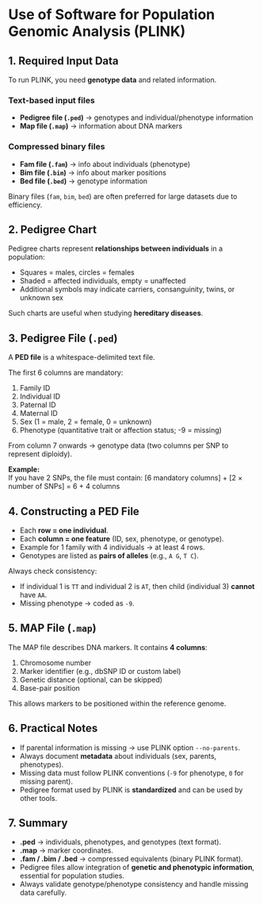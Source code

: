 # Use of Software for Population Genomic Analysis (PLINK)

## 1. Required Input Data

To run PLINK, you need **genotype data** and related information.  

### Text-based input files
- **Pedigree file (`.ped`)** → genotypes and individual/phenotype information  
- **Map file (`.map`)** → information about DNA markers  

### Compressed binary files
- **Fam file (`.fam`)** → info about individuals (phenotype)  
- **Bim file (`.bim`)** → info about marker positions  
- **Bed file (`.bed`)** → genotype information  

Binary files (`fam`, `bim`, `bed`) are often preferred for large datasets due to efficiency.

## 2. Pedigree Chart

Pedigree charts represent **relationships between individuals** in a population:  
- Squares = males, circles = females  
- Shaded = affected individuals, empty = unaffected  
- Additional symbols may indicate carriers, consanguinity, twins, or unknown sex  

Such charts are useful when studying **hereditary diseases**.

## 3. Pedigree File (`.ped`)

A **PED file** is a whitespace-delimited text file.  

The first 6 columns are mandatory:  
1. Family ID  
2. Individual ID  
3. Paternal ID  
4. Maternal ID  
5. Sex (1 = male, 2 = female, 0 = unknown)  
6. Phenotype (quantitative trait or affection status; -9 = missing)  

From column 7 onwards → genotype data (two columns per SNP to represent diploidy).  

**Example:**  
If you have 2 SNPs, the file must contain:  [6 mandatory columns] + [2 × number of SNPs] = 6 + 4 columns

## 4. Constructing a PED File

- Each **row = one individual**.  
- Each **column = one feature** (ID, sex, phenotype, or genotype).  
- Example for 1 family with 4 individuals → at least 4 rows.  
- Genotypes are listed as **pairs of alleles** (e.g., `A G`, `T C`).  

Always check consistency:
- If individual 1 is `TT` and individual 2 is `AT`, then child (individual 3) **cannot** have `AA`.  
- Missing phenotype → coded as `-9`.  

## 5. MAP File (`.map`)

The MAP file describes DNA markers. It contains **4 columns**:
1. Chromosome number  
2. Marker identifier (e.g., dbSNP ID or custom label)  
3. Genetic distance (optional, can be skipped)  
4. Base-pair position  

This allows markers to be positioned within the reference genome.

## 6. Practical Notes

- If parental information is missing → use PLINK option `--no-parents`.  
- Always document **metadata** about individuals (sex, parents, phenotypes).  
- Missing data must follow PLINK conventions (`-9` for phenotype, `0` for missing parent).  
- Pedigree format used by PLINK is **standardized** and can be used by other tools.  

## 7. Summary

- **.ped** → individuals, phenotypes, and genotypes (text format).  
- **.map** → marker coordinates.  
- **.fam / .bim / .bed** → compressed equivalents (binary PLINK format).  
- Pedigree files allow integration of **genetic and phenotypic information**, essential for population studies.  
- Always validate genotype/phenotype consistency and handle missing data carefully.  

